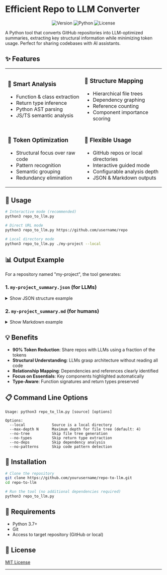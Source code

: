 # Efficient Repo to LLM Converter

<div align="center">

![Version](https://img.shields.io/badge/version-2.0-blue)
![Python](https://img.shields.io/badge/python-3.7%2B-brightgreen)
![License](https://img.shields.io/badge/license-MIT-green)

</div>

A Python tool that converts GitHub repositories into LLM-optimized summaries, extracting key structural information while minimizing token usage. Perfect for sharing codebases with AI assistants.

## ✨ Features

<table>
  <tr>
    <td>
      <h3>🧠 Smart Analysis</h3>
      <ul>
        <li>Function & class extraction</li>
        <li>Return type inference</li>
        <li>Python AST parsing</li>
        <li>JS/TS semantic analysis</li>
      </ul>
    </td>
    <td>
      <h3>🌳 Structure Mapping</h3>
      <ul>
        <li>Hierarchical file trees</li>
        <li>Dependency graphing</li>
        <li>Reference counting</li>
        <li>Component importance scoring</li>
      </ul>
    </td>
  </tr>
  <tr>
    <td>
      <h3>💼 Token Optimization</h3>
      <ul>
        <li>Structural focus over raw code</li>
        <li>Pattern recognition</li>
        <li>Semantic grouping</li>
        <li>Redundancy elimination</li>
      </ul>
    </td>
    <td>
      <h3>🔧 Flexible Usage</h3>
      <ul>
        <li>GitHub repos or local directories</li>
        <li>Interactive guided mode</li>
        <li>Configurable analysis depth</li>
        <li>JSON & Markdown outputs</li>
      </ul>
    </td>
  </tr>
</table>

## 🚀 Usage

```bash
# Interactive mode (recommended)
python3 repo_to_llm.py

# Direct URL mode
python3 repo_to_llm.py https://github.com/username/repo

# Local directory mode
python3 repo_to_llm.py ./my-project --local
```

## 📊 Output Example

For a repository named "my-project", the tool generates:

### 1. `my-project_summary.json` (for LLMs)

<details>
<summary>Show JSON structure example</summary>

```json
{
  "files": [
    {
      "path": "src/main.py",
      "classes": [
        {
          "name": "DataProcessor",
          "methods": [
            {
              "name": "process",
              "return_type": "DataFrame"
            }
          ],
          "bases": ["BaseProcessor"],
          "docstring": "Handles data processing operations"
        }
      ],
      "functions": [
        {
          "name": "fetch_data",
          "args": [
            {"name": "source_url", "type": "str"},
            {"name": "timeout", "type": "int"}
          ],
          "return_type": "Dict[str, Any]"
        }
      ]
    }
  ],
  "file_tree": {
    "src": {
      "core": {},
      "utils": {"_files": ["helpers.py"]}
    }
  },
  "dependencies": {
    "src/main.py": {
      "internal": ["src/utils/helpers.py"],
      "external": ["pandas", "requests"]
    }
  },
  "semantic_units": {
    "classes": [...],
    "functions": [...]
  },
  "summary": {
    "total_files": 10,
    "language_distribution": {
      ".py": 6,
      ".js": 4
    },
    "key_components": [
      "src/main.py",
      "src/core/api.js"
    ]
  }
}
```
</details>

### 2. `my-project_summary.md` (for humans)

<details>
<summary>Show Markdown example</summary>

```markdown
# my-project Repository Summary

## Overview
- **Total Files:** 10
- **Total Size:** 48.83 KB

## Language Distribution
- .py: 6 files
- .js: 4 files

## File Tree
* 📁 src
  * 📁 core
    * 📄 api.js
    * 📄 models.py
  * 📁 utils
    * 📄 helpers.py
    * 📄 constants.py
  * 📄 main.py
  * 📄 app.js

## Key Components
- `src/main.py`
- `src/core/api.js`
- `src/utils/helpers.py`

## Core Classes
- `DataProcessor` - Handles data processing operations
- `ApiClient` - Manages external API communication

## Core Functions
- `fetch_data` → `Dict[str, Any]`
- `process_results` → `DataFrame`
- `authenticate` → `bool`

## External Dependencies
- `pandas` - Used in 3 files
- `requests` - Used in 2 files
```
</details>

## 💡 Benefits

- **90% Token Reduction**: Share repos with LLMs using a fraction of the tokens
- **Structural Understanding**: LLMs grasp architecture without reading all code
- **Relationship Mapping**: Dependencies and references clearly identified
- **Focus on Essentials**: Key components highlighted automatically
- **Type-Aware**: Function signatures and return types preserved

## 📋 Command Line Options

```
Usage: python3 repo_to_llm.py [source] [options]

Options:
  --local            Source is a local directory
  --max-depth N      Maximum depth for file tree (default: 4)
  --no-tree          Skip file tree generation
  --no-types         Skip return type extraction
  --no-deps          Skip dependency analysis
  --no-patterns      Skip code pattern detection
```

## 🔧 Installation

```bash
# Clone the repository
git clone https://github.com/yourusername/repo-to-llm.git
cd repo-to-llm

# Run the tool (no additional dependencies required)
python3 repo_to_llm.py
```

## 📝 Requirements

- Python 3.7+
- Git
- Access to target repository (GitHub or local)

## 📜 License

[MIT License](LICENSE)

---


